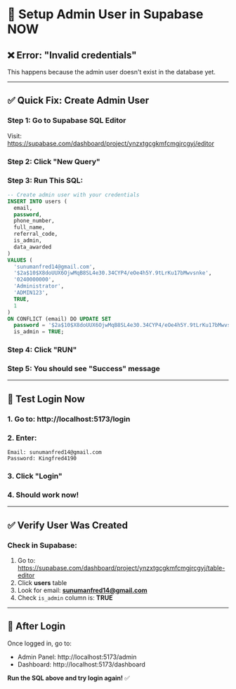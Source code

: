 # 🔧 Setup Admin User in Supabase NOW

## ❌ Error: "Invalid credentials"
This happens because the admin user doesn't exist in the database yet.

---

## ✅ Quick Fix: Create Admin User

### Step 1: Go to Supabase SQL Editor
Visit: https://supabase.com/dashboard/project/ynzxtgcgkmfcmgjrcgyj/editor

### Step 2: Click "New Query"

### Step 3: Run This SQL:

```sql
-- Create admin user with your credentials
INSERT INTO users (
  email, 
  password, 
  phone_number, 
  full_name, 
  referral_code, 
  is_admin, 
  data_awarded
)
VALUES (
  'sunumanfred14@gmail.com',
  '$2a$10$X8doUUX6OjwMqB8SL4e30.34CYP4/eOe4h5Y.9tLrKu17bMwvsnke',
  '0240000000',
  'Administrator',
  'ADMIN123',
  TRUE,
  1
) 
ON CONFLICT (email) DO UPDATE SET 
  password = '$2a$10$X8doUUX6OjwMqB8SL4e30.34CYP4/eOe4h5Y.9tLrKu17bMwvsnke',
  is_admin = TRUE;
```

### Step 4: Click "RUN"

### Step 5: You should see "Success" message

---

## 🧪 Test Login Now

### 1. Go to: http://localhost:5173/login

### 2. Enter:
```
Email: sunumanfred14@gmail.com
Password: Kingfred4190
```

### 3. Click "Login"

### 4. Should work now!

---

## ✅ Verify User Was Created

### Check in Supabase:
1. Go to: https://supabase.com/dashboard/project/ynzxtgcgkmfcmgjrcgyj/table-editor
2. Click **users** table
3. Look for email: **sunumanfred14@gmail.com**
4. Check `is_admin` column is: **TRUE**

---

## 🎯 After Login

Once logged in, go to:
- Admin Panel: http://localhost:5173/admin
- Dashboard: http://localhost:5173/dashboard

**Run the SQL above and try login again!** ✅
